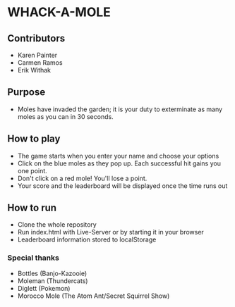 # WHACK-A-MOLE
## Contributors
* Karen Painter
* Carmen Ramos
* Erik Withak

## Purpose
* Moles have invaded the garden; it is your duty to exterminate as many moles as you can in 30 seconds.

## How to play
* The game starts when you enter your name and choose your options
* Click on the blue moles as they pop up.  Each successful hit gains you one point.
* Don't click on a red mole!  You'll lose a point.
* Your score and the leaderboard will be displayed once the time runs out

## How to run
* Clone the whole repository
* Run index.html with Live-Server or by starting it in your browser
* Leaderboard information stored to localStorage

### Special thanks
* Bottles (Banjo-Kazooie)
* Moleman (Thundercats)
* Diglett (Pokemon)
* Morocco Mole (The Atom Ant/Secret Squirrel Show)

